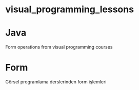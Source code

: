 # visual_programming_lessons

# Java
Form operations from visual programming courses

# Form
Görsel programlama derslerinden form işlemleri 
